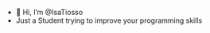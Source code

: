 - 👋 Hi, I’m @IsaTiosso
- Just a Student trying to improve your programming skills 

<!---
IsaTiosso/IsaTiosso is a ✨ special ✨ repository because its `README.md` (this file) appears on your GitHub profile.
You can click the Preview link to take a look at your changes.
--->
